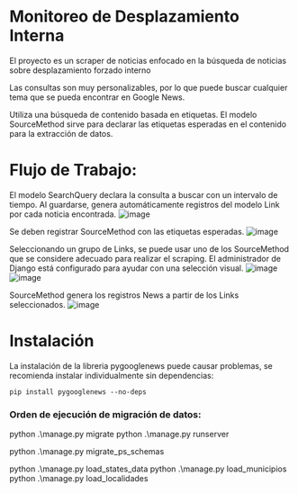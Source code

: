 # Monitoreo de Desplazamiento Interna

El proyecto es un scraper de noticias enfocado en la búsqueda de noticias sobre desplazamiento forzado interno

Las consultas son muy personalizables, por lo que puede buscar cualquier tema que se pueda encontrar en Google News.

Utiliza una búsqueda de contenido basada en etiquetas. El modelo SourceMethod sirve para declarar las etiquetas esperadas en el contenido para la extracción de datos.

# Flujo de Trabajo:

El modelo SearchQuery declara la consulta a buscar con un intervalo de tiempo. Al guardarse, genera automáticamente registros del modelo Link por cada noticia encontrada.
![image](https://github.com/yeeko-org/monitoreo-de-desaparicion-interna/assets/2782352/6bed8998-b42a-40ea-a1f5-ae194424e30e)


Se deben registrar SourceMethod con las etiquetas esperadas.
![image](https://github.com/yeeko-org/monitoreo-de-desaparicion-interna/assets/2782352/bc03d855-b41e-4a71-b60d-0e3979c0f996)


Seleccionando un grupo de Links, se puede usar uno de los SourceMethod que se considere adecuado para realizar el scraping. El administrador de Django está configurado para ayudar con una selección visual.
![image](https://github.com/yeeko-org/monitoreo-de-desaparicion-interna/assets/2782352/f66ea421-d881-4c65-b70e-1b8a8ca15fc8)
![image](https://github.com/yeeko-org/monitoreo-de-desaparicion-interna/assets/2782352/f2c061af-2e62-4859-8eb9-92330062bac1)


SourceMethod genera los registros News a partir de los Links seleccionados.
![image](https://github.com/yeeko-org/monitoreo-de-desaparicion-interna/assets/2782352/1976f99e-0d19-46dd-8a4b-17c746d0274d)


# Instalación

La instalación de la libreria pygooglenews puede causar problemas, se recomienda instalar individualmente sin dependencias:

    pip install pygooglenews --no-deps


### Orden de ejecución de migración de datos:

python .\manage.py  migrate
python .\manage.py  runserver

python .\manage.py  migrate_ps_schemas

python .\manage.py  load_states_data
python .\manage.py  load_municipios
python .\manage.py  load_localidades
